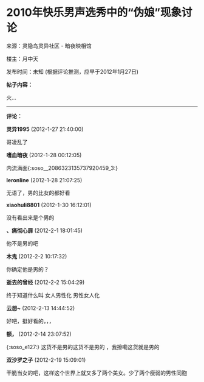 # 2010年快乐男声选秀中的“伪娘”现象讨论

来源：灵隐岛灵异社区 - 暗夜映相馆

楼主：月中天

发布时间：未知 (根据评论推测，应早于2012年1月27日)

**帖子内容：**

火...

---

**评论：**

**灵异1995** (2012-1-27 21:40:00)

哥凌乱了

**嗜血暗夜** (2012-1-28 00:12:05)

内流满面{:soso__2086323135737920459_3:}

**leronline** (2012-1-28 21:07:25)

无语了，男的比女的都好看

**xiaohuli8801** (2012-1-30 16:12:01)

没有看出来是个男的

**、痛彻心扉** (2012-2-1 18:01:45)

他不是男的吧

**木鬼** (2012-2-2 10:17:32)

你确定他是男的？

**逝去的曾经** (2012-2-2 15:04:29)

终于知道什么叫 女人男性化 男性女人化

**云想~** (2012-2-13 14:44:52)

好吧，挺好看的，，，

**额，** (2012-2-14 23:07:52)

{:soso_e127:}  这货不是男的这货不是男的 ，我擦嘞这货就是男的

**双沙罗之子** (2012-2-19 15:09:01)

干脆当女的吧，这样这个世界上就又多了两个美女。少了两个瘦弱的男性同胞

